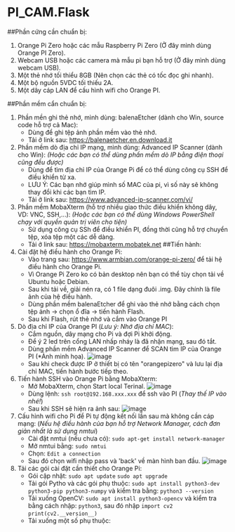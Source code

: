 # PI_CAM.Flask
##Phần cứng cần chuẩn bị:
1. Orange Pi Zero hoặc các mẫu Raspberry Pi Zero (Ở đây mình dùng Orange PI Zero).
2. Webcam USB hoặc các camera mà mẫu pi bạn hỗ trợ (Ở đây mình dùng webcam USB).
3. Một thẻ nhớ tối thiểu 8GB (Nên chọn các thẻ có tốc đọc ghi nhanh).
4. Một bộ nguồn 5VDC tối thiếu 2A.
5. Một dây cáp LAN để cấu hình wifi cho Orange PI.

##Phần mềm cẩn chuẩn bị:
1. Phần mền ghi thẻ nhớ, mình dùng: balenaEtcher (dành cho Win, source code hỗ trợ cả Mac):
   - Dùng để ghi tệp ảnh phần mềm vào thẻ nhớ.
   - Tải ở link sau: https://balenaetcher.en.download.it
2. Phần mềm dò địa chỉ IP mạng, mình dùng: Advanced IP Scanner (dành cho Win):
   _(Hoặc các bạn có thể dùng phần mềm dò IP bằng điện thoại cũng đều được)_
   - Dùng để tìm địa chỉ IP của Orange Pi để có thể dùng công cụ SSH để điều khiển từ xa.
   - LƯU Ý: Các bạn nhớ giúp mình số MAC của pi, vì số này sẽ không thay đổi khi các bạn tìm IP.
   - Tải ở link sau: https://www.advanced-ip-scanner.com/vi/   
4. Phần mềm MobaXterm (hỗ trợ nhiều giao thức điều khiển không dây, VD: VNC, SSH,...):
   _(Hoặc các bạn có thể dùng Windows PowerShell chạy với quyền quản trị viên cho tiện)_
   - Sử dụng công cụ SSh để điều khiển PI, đồng thời cũng hỗ trợ chuyển tệp, xóa tệp một các dễ dàng.
   - Tải ở link sau: https://mobaxterm.mobatek.net
##Tiến hành:
1. Cài đặt hệ điều hành cho Orange Pi:
      - Vào trang sau: https://www.armbian.com/orange-pi-zero/  để tải hệ điều hành cho Orange Pi.
      - Vì Orange Pi Zero ko có bản desktop nên bạn có thể tùy chọn tải về Ubuntu hoặc Debian. 
      - Sau khi tải về, giải nén ra, có 1 file dạng đuôi .img. Đây chính là file ảnh của hệ điều hành.
      - Dùng phần mềm balenaEtcher để ghi vào thẻ nhớ bằng cách chọn tệp ảnh -> chọn ổ đĩa -> tiến hành Flash.
      - Sau khi Flash, rút thẻ nhớ và cắm vào Orange PI
2. Dò địa chỉ IP của Orange PI (_Lưu ý: Nhớ địa chỉ MAC_):
      - Cắm nguồn, dây mạng cho Pi và đợi Pi khởi động.
      - Để ý 2 led trên cổng LAN nhấp nháy là đã nhận mạng, sau đó tắt.
      - Dùng phần mềm Advanced IP Scanner để SCAN tìm IP của Orange PI (*Ảnh minh họa).
      ![image](https://github.com/user-attachments/assets/d8357b0f-16eb-4946-a054-1f4a2f37e503)
      - Sau khi check được IP ở thiết bị có tên "orangepizero" và lưu lại địa chỉ MAC, tiến hành bước tiếp theo.
3. Tiến hành SSH vào Orange Pi bằng MobaXterm:
      - Mở MobaXterm, chọn Start local Terinal. 
      ![image](https://github.com/user-attachments/assets/392dafa7-eb93-4d2c-a6c8-f39268bd596c)
      - Dùng lệnh: `ssh root@192.168.xxx.xxx` để ssh vào PI (_Thay thế IP vào nhé!_)
      - Sau khi SSH sẽ hiện ra ảnh sau:
      ![image](https://github.com/user-attachments/assets/305276e3-2f5d-48e9-91de-61a4945d7aff)
4. Cấu hình wifi cho Pi để Pi tự động kết nối lần sau mà không cần cáp mạng:
   (_Nếu hệ điều hành của bạn hỗ trợ Network Manager, cách đơn giản nhất là sử dụng nmtui_)
      - Cài đặt nmtui (nếu chưa có): `sudo apt-get install network-manager`
      - Mở nmtui bằng: `sudo nmtui`
      - Chọn: `Edit a connection`
      - Sau đó chọn wifi nhập pass và 'back' về màn hình ban đầu.
      ![image](https://github.com/user-attachments/assets/835db4f5-2472-4fec-a089-33771644a7a3)
6. Tải các gói cài đặt cần thiết cho Orange Pi:
      - Gói cập nhật: `sudo apt update`
                       `sudo apt upgrade`
      - Tải gói Pytho và các gói phụ thuộc: `sudo apt install python3-dev python3-pip python3-numpy` và kiểm tra bằng: `python3 --version`
      - Tải xuống OpenCV: `sudo apt install python3-opencv` và kiểm tra bằng cách nhập: `python3`, sau đó nhập `import cv2`
                                                                                                                `print(cv2.__version__)`
      - Tải xuống một số phụ thuộc: 
